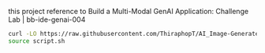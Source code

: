 this project reference to Build a Multi-Modal GenAI Application: Challenge Lab | bb-ide-genai-004
  
```bash
curl -LO https://raw.githubusercontent.com/ThiraphopT/AI_Image-Generate-and-Describe/refs/heads/main/script.sh
source script.sh
```  


